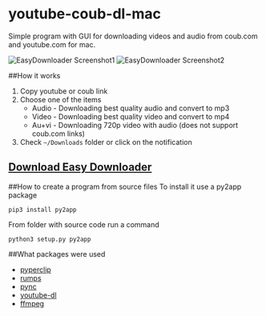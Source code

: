 # youtube-coub-dl-mac
Simple program with GUI for downloading videos and audio from coub.com and youtube.com for mac.

![EasyDownloader Screenshot1](https://github.com/steam3d/youtube-coub-dl-mac/blob/master/ReadmeMedia/1.jpg)
![EasyDownloader Screenshot2](https://github.com/steam3d/youtube-coub-dl-mac/blob/master/ReadmeMedia/2.jpg)

##How it works

1. Copy youtube or coub link
2. Choose one of the items
 	* Audio - Downloading best quality audio and convert to mp3
	* Video - Downloading best quality video and convert to mp4
	* Au+vi - Downloading 720p video with audio (does not support coub.com links)
3. Check `~/Downloads` folder or click on the notification

## [Download Easy Downloader](https://github.com/steam3d/youtube-coub-dl-mac/releases)

##How to create a program from source files
To install it use a py2app package

	pip3 install py2app

From folder with source code run a command

	python3 setup.py py2app

##What packages were used

* [pyperclip](https://github.com/asweigart/pyperclip)
* [rumps](https://github.com/jaredks/rumps)
* [pync](https://github.com/SeTeM/pync)
* [youtube-dl](https://github.com/rg3/youtube-dl)
* [ffmpeg](https://www.ffmpeg.org/)





